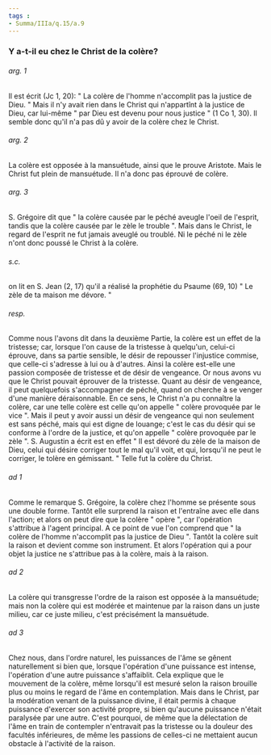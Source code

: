 ```yaml
---
tags : 
- Summa/IIIa/q.15/a.9
---
```


### Y a-t-il eu chez le Christ de la colère?

###### arg. 1
Il est écrit (Jc 1, 20): " La colère de l'homme n'accomplit pas la justice de Dieu. " Mais il n'y avait rien dans le Christ qui n'appartînt à la justice de Dieu, car lui-même " par Dieu est devenu pour nous justice " (1 Co 1, 30). Il semble donc qu'il n'a pas dû y avoir de la colère chez le Christ. 

###### arg. 2
La colère est opposée à la mansuétude, ainsi que le prouve Aristote. Mais le Christ fut plein de mansuétude. Il n'a donc pas éprouvé de colère. 

###### arg. 3
S. Grégoire dit que " la colère causée par le péché aveugle l'oeil de l'esprit, tandis que la colère causée par le zèle le trouble ". Mais dans le Christ, le regard de l'esprit ne fut jamais aveuglé ou troublé. Ni le péché ni le zèle n'ont donc poussé le Christ à la colère. 

###### s.c.
on lit en S. Jean (2, 17) qu'il a réalisé la prophétie du Psaume (69, 10) " Le zèle de ta maison me dévore. " 

###### resp.
Comme nous l'avons dit dans la deuxième Partie, la colère est un effet de la tristesse; car, lorsque l'on cause de la tristesse à quelqu'un, celui-ci éprouve, dans sa partie sensible, le désir de repousser l'injustice commise, que celle-ci s'adresse à lui ou à d'autres. Ainsi la colère est-elle une passion composée de tristesse et de désir de vengeance. Or nous avons vu que le Christ pouvait éprouver de la tristesse. Quant au désir de vengeance, il peut quelquefois s'accompagner de péché, quand on cherche à se venger d'une manière déraisonnable. En ce sens, le Christ n'a pu connaître la colère, car une telle colère est celle qu'on appelle " colère provoquée par le vice ". Mais il peut y avoir aussi un désir de vengeance qui non seulement est sans péché, mais qui est digne de louange; c'est le cas du désir qui se conforme à l'ordre de la justice, et qu'on appelle " colère provoquée par le zèle ". S. Augustin a écrit est en effet " Il est dévoré du zèle de la maison de Dieu, celui qui désire corriger tout le mal qu'il voit, et qui, lorsqu'il ne peut le corriger, le tolère en gémissant. " Telle fut la colère du Christ. 

###### ad 1
Comme le remarque S. Grégoire, la colère chez l'homme se présente sous une double forme. Tantôt elle surprend la raison et l'entraîne avec elle dans l'action; et alors on peut dire que la colère " opère ", car l'opération s'attribue à l'agent principal. A ce point de vue l'on comprend que " la colère de l'homme n'accomplit pas la justice de Dieu ". Tantôt la colère suit la raison et devient comme son instrument. Et alors l'opération qui a pour objet la justice ne s'attribue pas à la colère, mais à la raison. 

###### ad 2
La colère qui transgresse l'ordre de la raison est opposée à la mansuétude; mais non la colère qui est modérée et maintenue par la raison dans un juste milieu, car ce juste milieu, c'est précisément la mansuétude. 

###### ad 3
Chez nous, dans l'ordre naturel, les puissances de l'âme se gênent naturellement si bien que, lorsque l'opération d'une puissance est intense, l'opération d'une autre puissance s'affaiblit. Cela explique que le mouvement de la colère, même lorsqu'il est mesuré selon la raison brouille plus ou moins le regard de l'âme en contemplation. Mais dans le Christ, par la modération venant de la puissance divine, il était permis à chaque puissance d'exercer son activité propre, si bien qu'aucune puissance n'était paralysée par une autre. C'est pourquoi, de même que la délectation de l'âme en train de contempler n'entravait pas la tristesse ou la douleur des facultés inférieures, de même les passions de celles-ci ne mettaient aucun obstacle à l'activité de la raison. 

